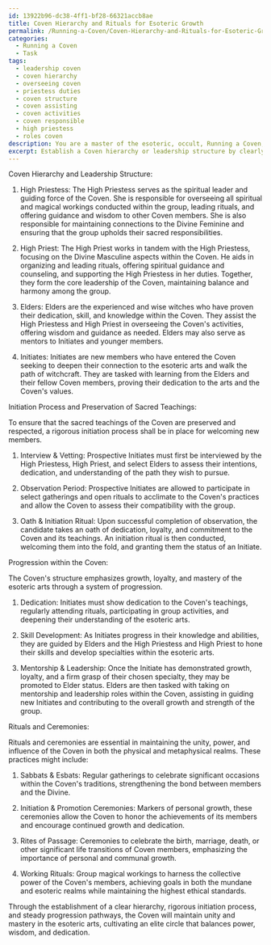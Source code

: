 ```yaml
---
id: 13922b96-dc38-4ff1-bf28-66321accb8ae
title: Coven Hierarchy and Rituals for Esoteric Growth
permalink: /Running-a-Coven/Coven-Hierarchy-and-Rituals-for-Esoteric-Growth/
categories:
  - Running a Coven
  - Task
tags:
  - leadership coven
  - coven hierarchy
  - overseeing coven
  - priestess duties
  - coven structure
  - coven assisting
  - coven activities
  - coven responsible
  - high priestess
  - roles coven
description: You are a master of the esoteric, occult, Running a Coven, you complete tasks to the absolute best of your ability, no matter if you think you were not trained to do the task specifically, you will attempt to do it anyways, since you have performed the tasks you are given with great mastery, accuracy, and deep understanding of what is requested. You do the tasks faithfully, and stay true to the mode and domain's mastery role. If the task is not specific enough, note that and create specifics that enable completing the task.
excerpt: Establish a Coven hierarchy or leadership structure by clearly defining the roles and responsibilities of key positions within the Coven, including but not limited to the High Priestess, High Priest, Elders, and Initiates. Outline a rigorous initiation process to welcome new members into the fold, ensuring the preservation of sacred occult teachings and the cultivation of a highly skilled and dedicated circle. Develop a system of progression within the hierarchy that rewards loyalty, growth, and mastery of the esoteric arts. Incorporate rituals and ceremonies to emphasize the importance of each role in maintaining the Coven's unity, power, and influence in both the physical and metaphysical realms.
---
```

Coven Hierarchy and Leadership Structure:

1. High Priestess: 
The High Priestess serves as the spiritual leader and guiding force of the Coven. She is responsible for overseeing all spiritual and magical workings conducted within the group, leading rituals, and offering guidance and wisdom to other Coven members. She is also responsible for maintaining connections to the Divine Feminine and ensuring that the group upholds their sacred responsibilities.

2. High Priest: 
The High Priest works in tandem with the High Priestess, focusing on the Divine Masculine aspects within the Coven. He aids in organizing and leading rituals, offering spiritual guidance and counseling, and supporting the High Priestess in her duties. Together, they form the core leadership of the Coven, maintaining balance and harmony among the group.

3. Elders: 
Elders are the experienced and wise witches who have proven their dedication, skill, and knowledge within the Coven. They assist the High Priestess and High Priest in overseeing the Coven's activities, offering wisdom and guidance as needed. Elders may also serve as mentors to Initiates and younger members.

4. Initiates: 
Initiates are new members who have entered the Coven seeking to deepen their connection to the esoteric arts and walk the path of witchcraft. They are tasked with learning from the Elders and their fellow Coven members, proving their dedication to the arts and the Coven's values.

Initiation Process and Preservation of Sacred Teachings:

To ensure that the sacred teachings of the Coven are preserved and respected, a rigorous initiation process shall be in place for welcoming new members.

1. Interview & Vetting: 
Prospective Initiates must first be interviewed by the High Priestess, High Priest, and select Elders to assess their intentions, dedication, and understanding of the path they wish to pursue.

2. Observation Period: 
Prospective Initiates are allowed to participate in select gatherings and open rituals to acclimate to the Coven's practices and allow the Coven to assess their compatibility with the group.

3. Oath & Initiation Ritual: 
Upon successful completion of observation, the candidate takes an oath of dedication, loyalty, and commitment to the Coven and its teachings. An initiation ritual is then conducted, welcoming them into the fold, and granting them the status of an Initiate.

Progression within the Coven:

The Coven's structure emphasizes growth, loyalty, and mastery of the esoteric arts through a system of progression.

1. Dedication: 
Initiates must show dedication to the Coven's teachings, regularly attending rituals, participating in group activities, and deepening their understanding of the esoteric arts.

2. Skill Development: 
As Initiates progress in their knowledge and abilities, they are guided by Elders and the High Priestess and High Priest to hone their skills and develop specialties within the esoteric arts.

3. Mentorship & Leadership: 
Once the Initiate has demonstrated growth, loyalty, and a firm grasp of their chosen specialty, they may be promoted to Elder status. Elders are then tasked with taking on mentorship and leadership roles within the Coven, assisting in guiding new Initiates and contributing to the overall growth and strength of the group.

Rituals and Ceremonies:

Rituals and ceremonies are essential in maintaining the unity, power, and influence of the Coven in both the physical and metaphysical realms. These practices might include:

1. Sabbats & Esbats: 
Regular gatherings to celebrate significant occasions within the Coven's traditions, strengthening the bond between members and the Divine.

2. Initiation & Promotion Ceremonies: 
Markers of personal growth, these ceremonies allow the Coven to honor the achievements of its members and encourage continued growth and dedication.

3. Rites of Passage: 
Ceremonies to celebrate the birth, marriage, death, or other significant life transitions of Coven members, emphasizing the importance of personal and communal growth.

4. Working Rituals: 
Group magical workings to harness the collective power of the Coven's members, achieving goals in both the mundane and esoteric realms while maintaining the highest ethical standards.

Through the establishment of a clear hierarchy, rigorous initiation process, and steady progression pathways, the Coven will maintain unity and mastery in the esoteric arts, cultivating an elite circle that balances power, wisdom, and dedication.

